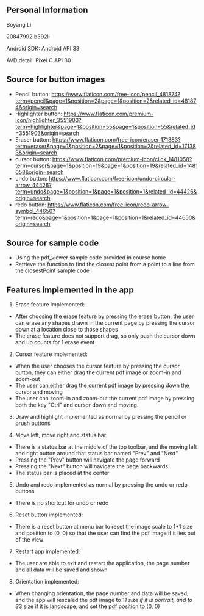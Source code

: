 ## Personal Information
Boyang Li

20847992 b392li

Android SDK: Android API 33

AVD detail: Pixel C API 30

## Source for button images
* Pencil button: https://www.flaticon.com/free-icon/pencil_481874?term=pencil&page=1&position=2&page=1&position=2&related_id=481874&origin=search
* Highlighter button: https://www.flaticon.com/premium-icon/highlighter_3551903?term=highlighter&page=1&position=55&page=1&position=55&related_id=3551903&origin=search
* Eraser button: https://www.flaticon.com/free-icon/eraser_171383?term=eraser&page=1&position=2&page=1&position=2&related_id=171383&origin=search
* cursor button: https://www.flaticon.com/premium-icon/click_1481058?term=cursor&page=1&position=19&page=1&position=19&related_id=1481058&origin=search
* undo button: https://www.flaticon.com/free-icon/undo-circular-arrow_44426?term=undo&page=1&position=1&page=1&position=1&related_id=44426&origin=search
* redo button: https://www.flaticon.com/free-icon/redo-arrow-symbol_44650?term=redo&page=1&position=1&page=1&position=1&related_id=44650&origin=search

## Source for sample code
* Using the pdf_viewer sample code provided in course home
* Retrieve the function to find the closest point from a point to a line from the closestPoint sample code

## Features implemented in the app
1. Erase feature implemented:
* After choosing the erase feature by pressing the erase button, the user can erase any shapes drawn
in the current page by pressing the cursor down at a location close to those shapes
* The erase feature does not support drag, so only push the cursor down and up counts for 1 erase
event

2. Cursor feature implemented:
* When the user chooses the cursor feature by pressing the cursor button, they can either drag the
current pdf image or zoom-in and zoom-out
* The user can either drag the current pdf image by pressing down the cursor and moving
* The user can zoom-in and zoom-out the current pdf image by pressing both the key "Ctrl" and cursor down and moving.

3. Draw and highlight implemented as normal by pressing the pencil or brush buttons

4. Move left, move right and status bar:
* There is a status bar at the middle of the top toolbar, and the moving left and right button around
that status bar named "Prev" and "Next"
* Pressing the "Prev" button will navigate the page forward
* Pressing the "Next" button will navigate the page backwards
* The status bar is placed at the center

5. Undo and redo implemented as normal by pressing the undo or redo buttons
* There is no shortcut for undo or redo

6. Reset button implemented:
* There is a reset button at menu bar to reset the image scale to 1*1 size and position to (0, 0) so
that the user can find the pdf image if it lies out of the view

7. Restart app implemented:
* The user are able to exit and restart the application, the page number and all data will be saved and shown

8. Orientation implemented:
* When changing orientation, the page number and data will be saved, and the app will rescaled the pdf
image to 1*1 size if it is portrait, and to 3*3 size if it is landscape, and set the pdf position
to (0, 0)